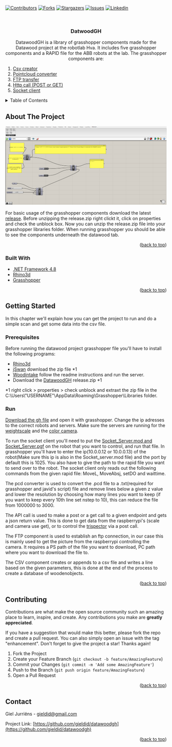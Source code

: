 <div id="top"></div>
<!--
*** Thanks for checking out the Best-README-Template. If you have a suggestion
*** that would make this better, please fork the repo and create a pull request
*** or simply open an issue with the tag "enhancement".
*** Don't forget to give the project a star!
*** Thanks again! Now go create something AMAZING! :D
-->



<!-- PROJECT SHIELDS -->
<!--
*** I'm using markdown "reference style" links for readability.
*** Reference links are enclosed in brackets [ ] instead of parentheses ( ).
*** See the bottom of this document for the declaration of the reference variables
*** for contributors-url, forks-url, etc. This is an optional, concise syntax you may use.
*** https://www.markdownguide.org/basic-syntax/#reference-style-links
-->
[![Contributors][contributors-shield]][contributors-url]
[![Forks][forks-shield]][forks-url]
[![Stargazers][stars-shield]][stars-url]
[![Issues][issues-shield]][issues-url]
[![Linkedin][linkedin-shield]][linkedin-url]



<!-- PROJECT LOGO -->
<br />
<h3 align="center">DatwoodGH</h3>

  <p align="center">
    DatawoodGH is a library of grasshopper components made for the Datawood project at the robotlab Hva.
    It includes five grasshopper components and a RAPID file for the ABB robots at the lab.
    The grasshopper components are:
    <ol>
      <li><a href="https://github.com/gieldid/DatawoodGH/blob/main/Local/CsvCreator.cs">Csv creator</a></li>
      <li><a href="https://github.com/gieldid/DatawoodGH/blob/main/Local/PcdConverter.cs">Pointcloud converter</a></li>
      <li><a href="https://github.com/gieldid/DatawoodGH/blob/main/Network/FtpTransfer.cs">FTP transfer</a></li>
      <li><a href="https://github.com/gieldid/DatawoodGH/blob/main/Network/ApiCall.cs">Http call (POST or GET)</a></li>
      <li><a href="https://github.com/gieldid/DatawoodGH/blob/main/Network/SocketConnection/SocketClient.cs">Socket client</a></li>
    </ol>
</div>



<!-- TABLE OF CONTENTS -->
<details>
  <summary>Table of Contents</summary>
  <ol>
    <li>
      <a href="#about-the-project">About The Project</a>
      <ul>
        <li><a href="#built-with">Built With</a></li>
      </ul>
    </li>
    <li>
      <a href="#getting-started">Getting Started</a>
      <ul>
        <li><a href="#prerequisites">Prerequisites</a></li>
        <li><a href="#run">Installation</a></li>
      </ul>
    </li>
    <li><a href="#contributing">Contributing</a></li>
    <li><a href="#contact">Contact</a></li>
  </ol>
</details>



<!-- ABOUT THE PROJECT -->
## About The Project

[![Product Name Screen Shot][product-screenshot]](https://example.com)

For basic usage of the grasshopper components download the latest <a href="https://github.com/gieldid/DatawoodGH/releases">release</a>. Before unzipping the release.zip 
right clickt it, click on properties and check the unblock box. Now you can unzip the release.zip file into your grasshopper libraries folder. When running grasshopper you should
be able to see the components underneath the datawood tab.

<p align="right">(<a href="#top">back to top</a>)</p>



### Built With

* [.NET Framework 4.8](https://dotnet.microsoft.com/en-us/download/dotnet-framework/net48)
* [Rhino3d](https://www.rhino3d.com/)
* [Grasshopper](https://www.rhino3d.com/6/new/grasshopper/)


<p align="right">(<a href="#top">back to top</a>)</p>



<!-- GETTING STARTED -->
## Getting Started
In this chapter we'll explain how you can get the project to run and do a simple scan and get some data into the csv file.

### Prerequisites
Before running the datawood project grasshopper file you'll have to install the following programs:

  
* [Rhino3d](https://www.rhino3d.com/) 
* [jSwan](https://www.food4rhino.com/en/app/jswan) download the zip file *1 
* [Woodintake](https://gitlab.techniek.hva.nl/robotlab/wood/woodintake) follow the readme instructions and run the server.
* Download the [DatawoodGH](https://github.com/gieldid/DatawoodGH/releases/tag/v1.2.1) release.zip *1

*1 right click > properties > check unblock and extraxt the zip file in the C:\Users\\"USERNAME"\AppData\Roaming\Grasshopper\Libraries folder.


### Run

[Download the gh file](https://gitlab.techniek.hva.nl/GielJurriens/datawoodgh/-/blob/main/Resources/Grasshopper/Data%20Wood_WIP.gh) and open it with grasshopper. Change the ip adresses to the correct robots and servers.
Make sure the servers are running for the [weightscale](https://github.com/gieldid/Datawood-webserver) and the [color camera](https://github.com/gieldid/pictureServerNodejs).

To run the socket client you'll need to put the [Socket_Server.mod and Socket_Server.pgf](Network/RAPID) on the robot that you want to control, and run that file. In grasshopper you'll have to enter the ip(10.0.0.12 or 10.0.0.13) of the robot(Make sure this ip is also in the Socket_server.mod file) and the port by default this is 1025. You also have to give the path to the rapid file you want to send over to the robot. 
The socket client only reads out the following commands from the given rapid file: MoveL, MoveAbsj, setDO and waittime. 

The pcd converter is used to convert the .pcd file to a .txt(required for grasshopper and javid's script) file and remove lines below a given z value and lower the resolution by choosing how many lines you want to keep (if you want to keep every 10th line set nstep to 10), this can reduce the file from 1000000 to 3000.

The API call is used to make a post or a get call to a given endpoint and gets a json return value. This is done to get data from the raspberrypi's (scale and camera use get), or to control the [trispector](https://gitlab.techniek.hva.nl/robotlab/wood/woodintake) via a post call.

The FTP component is used to establish an ftp connection, in our case this is mainly used to get the picture from the raspberrypi controlling the camera. It requires a PS path of the file you want to download, PC path where you want to download the file to. 

The CSV component creates or appends to a csv file and writes a line based on the given parameters, this is done at the end of the process to create a database of woodenobjects.


<p align="right">(<a href="#top">back to top</a>)</p>


<!-- CONTRIBUTING -->
## Contributing

Contributions are what make the open source community such an amazing place to learn, inspire, and create. Any contributions you make are **greatly appreciated**.

If you have a suggestion that would make this better, please fork the repo and create a pull request. You can also simply open an issue with the tag "enhancement".
Don't forget to give the project a star! Thanks again!

1. Fork the Project
2. Create your Feature Branch (`git checkout -b feature/AmazingFeature`)
3. Commit your Changes (`git commit -m 'Add some AmazingFeature'`)
4. Push to the Branch (`git push origin feature/AmazingFeature`)
5. Open a Pull Request

<p align="right">(<a href="#top">back to top</a>)</p>


<!-- CONTACT -->
## Contact

Giel Jurriëns - gieldid@gmail.com

Project Link: [https://github.com/gieldid/datawoodgh](https://github.com/gieldid/datawoodgh)

<p align="right">(<a href="#top">back to top</a>)</p>



<!-- MARKDOWN LINKS & IMAGES -->
<!-- https://www.markdownguide.org/basic-syntax/#reference-style-links -->
[contributors-shield]: https://img.shields.io/github/contributors/gieldid/DatawoodGH.svg?style=for-the-badge
[contributors-url]: https://github.com/gieldid/DatawoodGH/graphs/contributors
[forks-shield]: https://img.shields.io/github/forks/gieldid/DatawoodGH.svg?style=for-the-badge
[forks-url]: https://github.com/gieldid/DatawoodGH/network/members
[stars-shield]: https://img.shields.io/github/stars/gieldid/DatawoodGH.svg?style=for-the-badge
[stars-url]: https://github.com/gieldid/DatawoodGH/stargazers
[issues-shield]: https://img.shields.io/github/issues/gieldid/DatawoodGH.svg?style=for-the-badge
[issues-url]: https://github.com/gieldid/DatawoodGH/issues
[license-shield]: https://img.shields.io/github/license/gieldid/DatawoodGH.svg?style=for-the-badge
[license-url]: https://github.com/gieldid/DatawoodGH/blob/master/LICENSE.txt
[linkedin-shield]: https://img.shields.io/badge/-LinkedIn-black.svg?style=for-the-badge&logo=linkedin&colorB=555
[linkedin-url]: https://www.linkedin.com/in/giel-jurriëns/
[release-url]:https://github.com/gieldid/DatawoodGH/releases
[product-screenshot]: Resources/Screenshots/datawoodGHPostcall.png
